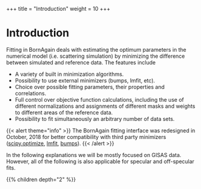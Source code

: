 +++
title = "Introduction"
weight = 10
+++

# Introduction

Fitting in BornAgain deals with estimating the optimum parameters in the numerical model (i.e. scattering simulation) 
by minimizing the difference between simulated and reference data. The features include

+ A variety of built in minimization algorithms.
+ Possibility to use external minimizers (bumps, lmfit, etc).
+ Choice over possible fitting parameters, their properties and correlations.
+ Full control over objective function calculations, including the use of different normalizations and assignments of different masks and weights to different areas of the reference data.
+ Possibility to fit simultaneously an arbitrary number of data sets.

{{< alert theme="info" >}}
The BornAgain fitting interface was redesigned in October, 2018 for better compatibility
with third party minimizers ([scipy.optimize](https://docs.scipy.org/doc/scipy/reference/optimize.html), [lmfit](https://lmfit.github.io/lmfit-py/), [bumps](https://bumps.readthedocs.io/en/latest/)).
{{< /alert >}}

In the following explanations we will be mostly focused on GISAS data. However, all of the following is also applicable for specular and off-specular fits.

{{% children depth="2" %}}

